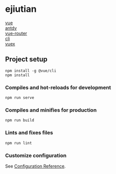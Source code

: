 # ejiutian

[vue](https://cn.vuejs.org/)  
[antdv](https://www.antdv.com/docs/vue/introduce-cn/)  
[vue-router](https://router.vuejs.org/zh/)  
[cli](https://cli.vuejs.org/zh/)  
[vuex](https://vuex.vuejs.org/zh/)  

## Project setup
```
npm install -g @vue/cli
npm install
```

### Compiles and hot-reloads for development
```
npm run serve
```

### Compiles and minifies for production
```
npm run build
```

### Lints and fixes files
```
npm run lint
```

### Customize configuration
See [Configuration Reference](https://cli.vuejs.org/config/).

